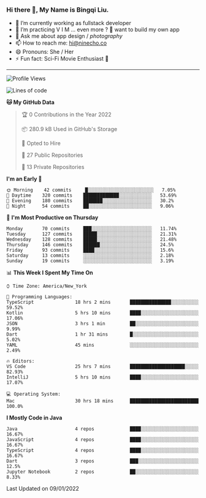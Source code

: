 ### Hi there 👋, My Name is Bingqi Liu.

- 🔭 I’m currently working as fullstack developer
- 🌱 I’m practicing V I M ... even more ? 🤨 want to build my own app
- 💬 Ask me about app design / *photography*
- 📫 How to reach me: hi@ninecho.co
- 😄 Pronouns: She / Her
- ⚡ Fun fact: Sci-Fi Movie Enthusiast 🚀

---

<!--START_SECTION:waka-->
![Profile Views](http://img.shields.io/badge/Profile%20Views-29-blue)

![Lines of code](https://img.shields.io/badge/From%20Hello%20World%20I%27ve%20Written-821%20Thousand%20lines%20of%20code-blue)

**🐱 My GitHub Data** 

> 🏆 0 Contributions in the Year 2022
 > 
> 📦 280.9 kB Used in GitHub's Storage 
 > 
> 💼 Opted to Hire
 > 
> 📜 27 Public Repositories 
 > 
> 🔑 13 Private Repositories  
 > 
**I'm an Early 🐤** 

```text
🌞 Morning    42 commits     █░░░░░░░░░░░░░░░░░░░░░░░░   7.05% 
🌆 Daytime    320 commits    █████████████░░░░░░░░░░░░   53.69% 
🌃 Evening    180 commits    ███████░░░░░░░░░░░░░░░░░░   30.2% 
🌙 Night      54 commits     ██░░░░░░░░░░░░░░░░░░░░░░░   9.06%

```
📅 **I'm Most Productive on Thursday** 

```text
Monday       70 commits     ███░░░░░░░░░░░░░░░░░░░░░░   11.74% 
Tuesday      127 commits    █████░░░░░░░░░░░░░░░░░░░░   21.31% 
Wednesday    128 commits    █████░░░░░░░░░░░░░░░░░░░░   21.48% 
Thursday     146 commits    ██████░░░░░░░░░░░░░░░░░░░   24.5% 
Friday       93 commits     ████░░░░░░░░░░░░░░░░░░░░░   15.6% 
Saturday     13 commits     ░░░░░░░░░░░░░░░░░░░░░░░░░   2.18% 
Sunday       19 commits     ░░░░░░░░░░░░░░░░░░░░░░░░░   3.19%

```


📊 **This Week I Spent My Time On** 

```text
⌚︎ Time Zone: America/New_York

💬 Programming Languages: 
TypeScript               18 hrs 2 mins       ███████████████░░░░░░░░░░   59.52% 
Kotlin                   5 hrs 10 mins       ████░░░░░░░░░░░░░░░░░░░░░   17.06% 
JSON                     3 hrs 1 min         ██░░░░░░░░░░░░░░░░░░░░░░░   9.99% 
Dart                     1 hr 31 mins        █░░░░░░░░░░░░░░░░░░░░░░░░   5.02% 
YAML                     45 mins             ░░░░░░░░░░░░░░░░░░░░░░░░░   2.49%

🔥 Editors: 
VS Code                  25 hrs 7 mins       ████████████████████░░░░░   82.93% 
IntelliJ                 5 hrs 10 mins       ████░░░░░░░░░░░░░░░░░░░░░   17.07%

💻 Operating System: 
Mac                      30 hrs 18 mins      █████████████████████████   100.0%

```

**I Mostly Code in Java** 

```text
Java                     4 repos             ████░░░░░░░░░░░░░░░░░░░░░   16.67% 
JavaScript               4 repos             ████░░░░░░░░░░░░░░░░░░░░░   16.67% 
TypeScript               4 repos             ████░░░░░░░░░░░░░░░░░░░░░   16.67% 
Dart                     3 repos             ███░░░░░░░░░░░░░░░░░░░░░░   12.5% 
Jupyter Notebook         2 repos             ██░░░░░░░░░░░░░░░░░░░░░░░   8.33%

```



 Last Updated on 09/01/2022
<!--END_SECTION:waka-->
